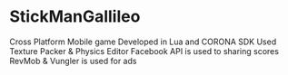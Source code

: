 # StickManGallileo
Cross Platform Mobile game 
Developed in Lua and CORONA SDK
Used Texture Packer & Physics Editor
Facebook API is used to sharing scores
RevMob & Vungler is used for ads
